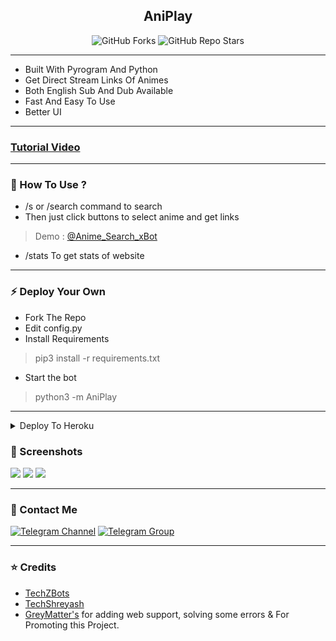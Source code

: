 <h2 align="center"><b>AniPlay</b></h4>

<p align="center" > <img alt="GitHub Forks" src="https://img.shields.io/github/forks/TechShreyash/AniPlay?label=%F0%9F%8D%B4Forks&logoColor=blue&style=social"> <img alt="GitHub Repo Stars" src="https://img.shields.io/github/stars/TechShreyash/AniPlay?label=%E2%AD%90%EF%B8%8FStars&logoColor=blue&style=social"></p>

<hr>

- Built With Pyrogram And Python
- Get Direct Stream Links Of Animes
- Both English Sub And Dub Available
- Fast And Easy To Use
- Better UI

<hr>

### [Tutorial Video](https://youtu.be/u5obNAvEs8Y)

<hr>

### 🧲 How To Use ?

- /s or /search command to search
- Then just click buttons to select anime and get links
> Demo : [@Anime_Search_xBot](https://t.me/Anime_Search_xBot)
- /stats To get stats of website

<hr>

### ⚡️ Deploy Your Own

- Fork The Repo
- Edit config.py
- Install Requirements
> pip3 install -r requirements.txt
- Start the bot
> python3 -m AniPlay


<hr>

<details><summary>Deploy To Heroku</summary>

<p>

<br>

<a href="https://heroku.com/deploy?template=https://github.com/LieStage/Anime-Search-Bot">

  <img src="https://www.herokucdn.com/deploy/button.svg" alt="Deploy">

</a>

</p>

</details>

### 📸 Screenshots

<img src="https://i.imgur.com/ARqhRt8.png">

<img src="https://i.imgur.com/lVNVDzO.png">

<img src="https://i.imgur.com/b6dQ5vf.png">


<hr>


### 👤 Contact Me

[![Telegram Channel](https://img.shields.io/static/v1?label=Join&message=Telegram%20Channel&color=blueviolet&style=for-the-badge&logo=telegram&logoColor=violet)](https://telegram.me/GreyMatter_Bots) [![Telegram Group](https://img.shields.io/static/v1?label=Join&message=Telegram%20Group&color=blueviolet&style=for-the-badge&logo=telegram&logoColor=violet)](https://telegram.me/GreyMatter_Support)

<hr>

### ⭐ Credits

* [TechZBots](https://t.me/TechZBots)
* [TechShreyash](https://github.com/TechShreyash)
* [GreyMatter's](https://github.com/GreyMattersBot) for adding web support, solving some errors & For Promoting this Project.
